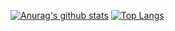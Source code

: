 [![Anurag's github stats](https://github-readme-stats.vercel.app/api?username=jeffreythecoder&count_private=true&show_icons=true&theme=gradient&hide=Issues)](https://github.com/anuraghazra/github-readme-stats)
[![Top Langs](https://github-readme-stats.vercel.app/api/top-langs/?username=anuraghazra)](https://github.com/anuraghazra/github-readme-stats)
